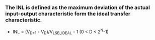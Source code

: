 ### The INL is defined as the maximum deviation of the actual input-output characteristic form the ideal transfer characteristic.
  - INL = (V<sub>D+1</sub> - V<sub>D</sub>)/V<sub>LSB_IDEAL</sub> - 1      (0 < D < 2<sup>N</sup>-1)
